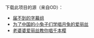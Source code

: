 下载此项目的源（来自OD）：
- [届不到的字幕组](https://archive.mbalice.com/down/%E5%89%AA%E8%BE%91/2019.9/%E5%B1%8A%E4%B8%8D%E5%88%B0%E7%9A%84%E5%AD%97%E5%B9%95%E7%BB%84.mp4)
- [为了中国的小兔子们学唱月兔的爱丽丝](https://archive.mbalice.com/down/%E5%89%AA%E8%BE%91/2019.9/%E4%B8%BA%E4%BA%86%E4%B8%AD%E5%9B%BD%E7%9A%84%E5%B0%8F%E5%85%94%E5%AD%90%E4%BB%AC%E5%AD%A6%E5%94%B1%E6%9C%88%E5%85%94%E7%9A%84%E7%88%B1%E4%B8%BD%E4%B8%9D.mp4)
- [老婆婆爱丽丝教你唱千本樱](https://archive.mbalice.com/down/%E5%89%AA%E8%BE%91/2019.9/%E8%80%81%E5%A9%86%E5%A9%86%E7%88%B1%E4%B8%BD%E4%B8%9D%E6%95%99%E4%BD%A0%E5%94%B1%E5%8D%83%E6%9C%AC%E6%A8%B1.mp4)

